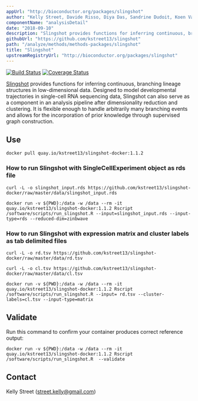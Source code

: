 ```yaml
---
appUrl: "http://bioconductor.org/packages/slingshot"
author: "Kelly Street, Davide Risso, Diya Das, Sandrine Dudoit, Koen Van den Berge, and Robrecht Cannoodt"
componentName: "analysisDetail"
date: "2018-09-10"
description: "Slingshot provides functions for inferring continuous, branching lineage structures in low-dimensional data."
githubUrl: "https://github.com/kstreet13/slingshot"
path: "/analyze/methods/methods-packages/slingshot"
title: "Slingshot"
upstreamRegistryUrl: "http://bioconductor.org/packages/slingshot"
---
```


[![Build Status](https://travis-ci.org/kstreet13/slingshot.svg?branch=master)](https://travis-ci.org/kstreet13/slingshot)
[![Coverage Status](https://img.shields.io/codecov/c/github/kstreet13/slingshot/master.svg)](https://codecov.io/github/kstreet13/slingshot)

[Slingshot](http://bioconductor.org/packages/slingshot ) provides functions for inferring continuous, branching lineage structures in low-dimensional data. Designed to model developmental trajectories in single-cell RNA sequencing data, Slingshot can also serve as a component in an analysis pipeline after dimensionality reduction and clustering. It is flexible enough to handle arbitrarily many branching events and allows for the incorporation of prior knowledge through supervised graph construction.

## Use

```
docker pull quay.io/kstreet13/slingshot-docker:1.1.2
```

### How to run Slingshot with SingleCellExperiment object as rds file

```
curl -L -o slingshot_input.rds https://github.com/kstreet13/slingshot-docker/raw/master/data/slingshot_input.rds
```

```
docker run -v ${PWD}:/data -w /data --rm -it quay.io/kstreet13/slingshot-docker:1.1.2 Rscript /software/scripts/run_slingshot.R --input=slingshot_input.rds --input-type=rds --reduced-dim=zinbwave
```

### How to run Slingshot with expression matrix and cluster labels as tab delimited files

```
curl -L -o rd.tsv https://github.com/kstreet13/slingshot-docker/raw/master/data/rd.tsv
```

```
curl -L -o cl.tsv https://github.com/kstreet13/slingshot-docker/raw/master/data/cl.tsv
```

```
docker run -v ${PWD}:/data -w /data --rm -it quay.io/kstreet13/slingshot-docker:1.1.2 Rscript /software/scripts/run_slingshot.R --input= rd.tsv --cluster-labels=cl.tsv --input-type=matrix
```

## Validate

Run this command to confirm your container produces correct reference output: 

```
docker run -v ${PWD}:/data -w /data --rm -it quay.io/kstreet13/slingshot-docker:1.1.2 Rscript /software/scripts/run_slingshot.R  --validate
```

## Contact

Kelly Street ([street.kelly@gmail.com](mailto:street.kelly@gmail.com))
